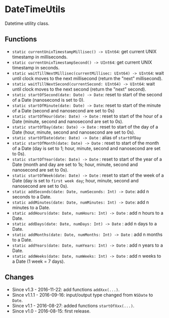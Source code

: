 DateTimeUtils
=============

Datetime utility class.


Functions
---------

- `static currentUnixTimestampMillisec() -> UInt64`: get current UNIX timestamp in milliseconds.
- `static currentUnixTimestampSecond() -> UInt64`: get current UNIX timestamp in seconds.
- `static waitTillNextMillisec(currentMillisec: UInt64) -> UInt64`: wait until clock moves to the next millisecond (return the "next" millisecond).
- `static waitTillNextSecond(currentSecond: UInt64) -> UInt64`: wait until clock moves to the next second (return the "next" second).
- `static startOfSecond(date: Date) -> Date`: reset to start of the second of a Date (nanosecond is set to 0).
- `static startOfMinute(date: Date) -> Date`: reset to start of the minute of a Date (second and nanosecond are set to 0s)
- `static startOfHour(date: Date) -> Date`  : reset to start of the hour of a Date (minute, second and nanosecond are set to 0s).
- `static startOfDay(date: Date) -> Date`   : reset to start of the day of a Date (hour, minute, second and nanosecond are set to 0s).
- `static startOfDate(date: Date) -> Date`  : alias of `startOfDay`
- `static startOfMonth(date: Date) -> Date` : reset to start of the month of a Date (day is set to 1; hour, minute, second and nanosecond are set to 0s).
- `static startOfYear(date: Date) -> Date`  : reset to start of the year of a Date (month and day are set to 1s; hour, minute, second and nanosecond are set to 0s).
- `static startOfWeek(date: Date) -> Date`  : reset to start of the week of a Date (day is set to `first week day`; hour, minute, second and nanosecond are set to 0s).
- `static addSeconds(date: Date, numSeconds: Int) -> Date`: add n seconds to a Date.
- `static addMinutes(date: Date, numMinutes: Int) -> Date`: add n minutes to a Date.
- `static addHours(date: Date, numHours: Int) -> Date`    : add n hours to a Date.
- `static addDays(date: Date, numDays: Int) -> Date`      : add n days to a Date.
- `static addMonths(date: Date, numMonths: Int) -> Date`  : add n months to a Date.
- `static addYears(date: Date, numYears: Int) -> Date`    : add n years to a Date.
- `static addWeeks(date: Date, numWeeks: Int) -> Date`    : add n weeks to a Date (1 week = 7 days).


Changes
-------

- Since v1.3   - 2016-11-22: add functions `addXxx(...)`.
- Since v1.1.1 - 2016-09-16: input/output type changed from `NSDate` to `Date`.
- Since v1.1   - 2016-08-27: added functions `startOfXxx(...)`.
- Since v1.0   - 2016-08-15: first release.

